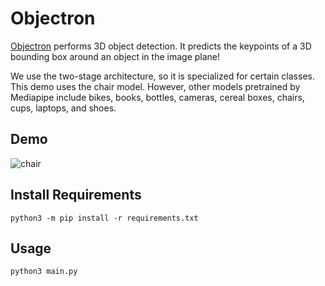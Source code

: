 # Objectron

[Objectron](https://google.github.io/mediapipe/solutions/objectron.html) performs 3D object detection. It predicts the keypoints of a 3D bounding box around an object in the image plane!

We use the two-stage architecture, so it is specialized for certain classes. This demo uses the chair model. However, other models pretrained by Mediapipe include bikes, books, bottles, cameras, cereal boxes, chairs, cups, laptops, and shoes.

## Demo

![chair](https://user-images.githubusercontent.com/60359299/153616321-83f9d7ae-100a-4317-afd4-72bb3d1011d4.gif)

## Install Requirements

```
python3 -m pip install -r requirements.txt
```

## Usage

```
python3 main.py
```
